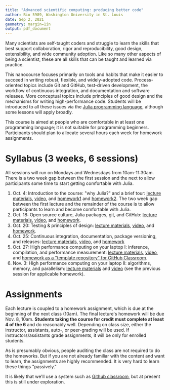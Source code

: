 ```yaml
---
title: "Advanced scientific computing: producing better code"
author: Bio 5989, Washington University in St. Louis
date: Sep 2, 2021
geometry: margin=1in
output: pdf_document
---
```


Many scientists are self-taught coders and struggle to learn the skills that best support collaboration, rigor and reproducibility, good design, extensibility, and wide community adoption.  Like so many other aspects of being a scientist, these are all skills that can be taught and learned via practice.

This nanocourse focuses primarily on tools and habits that make it easier to succeed in writing robust, flexible, and widely-adopted code.  Process-oriented topics include Git and GitHub, test-driven development, the workflow of continuous integration, and documentation and software releases.  More conceptual topics include principles of good design and the mechanisms for writing high-performance code.  Students will be introduced to all these issues via the [Julia programming language](https://julialang.org/), although some lessons will apply broadly.

This course is aimed at people who are comfortable in at least one programming language; it is not suitable for programming beginners.  Participants should plan to allocate several hours each week for homework assignments.

# Syllabus (3 weeks, 6 sessions)

All sessions will run on Mondays and Wednesdays from 10am-11:30am.  There is a two week gap between the first session and the next to allow participants some time to start getting comfortable with Julia.

1. Oct. 4: Introduction to the course: "why Julia?" and a brief tour: [lecture materials](../lectures/intro/intro-julia.ipynb), [video](https://youtu.be/x4oi0IKf52w), and [homework1](../homeworks/learning_julia1.md) and [homework2](../homeworks/learning_julia2.md). The two week gap between the first lecture and the remainder of the course is to allow participants to learn and become comfortable with Julia.
2. Oct. 18: Open source culture, Julia packages, git, and GitHub: [lecture materials](../lectures/pkgs_git_github/pkgs_git_github.ipynb), [video](https://www.youtube.com/watch?v=cquJ9kPkwR8), and [homework](../homeworks/pkgs_git_github.md).
3. Oct. 20: Testing & principles of design: [lecture materials](../lectures/tdd/Testing_and_design.ipynb), [video](https://youtu.be/yYqaosGFwAc), and [homework](../homeworks/tdd.md).
4. Oct. 25: Continuous integration, documentation, package versioning, and releases: [lecture materials](../lectures/ci_docs/CIandDocs.ipynb), [video](https://youtu.be/unXzO6amVoQ), and [homework](../homeworks/docs_ci_semver.md)
5. Oct. 27: High performance computing on your laptop I: inference, compilation, and performance measurement: [lecture materials](../lectures/perf1/perf1.ipynb), [video](https://youtu.be/_oRRbuuxnjY), and [homework as a "template repository" for GitHub Classroom](https://github.com/AdvancedScientificComputingInJuliaWashU/Performance.jl).
6. Nov. 3: High performance computing on your laptop II: algorithms, memory, and parallelism: [lecture materials](../lectures/perf2/perf2.ipynb) and [video](https://youtu.be/MbJykT-QjlI) (see the previous session for applicable homework).

# Assignments

Each lecture is coupled to a homework assignment, which is due at the beginning of the next class (10am).  The final lecture's homework will be due Nov. 8, 10am. **Students taking the course for credit must complete at least 4 of the 6** and do reasonably well.  Depending on class size, either the instructor, assistants, auto-, or peer-grading will be used. If instructors/assistants grade assignments, it will be only for enrolled students.

As is presumably obvious, people auditing the class are not required to do the homeworks. But if you are not already familiar with the content and want to learn, the assignments are highly recommended. It is very hard to learn these things "passively."

It is likely that we'll use a system such as [Github classroom](https://classroom.github.com/), but at present this is still under exploration.
